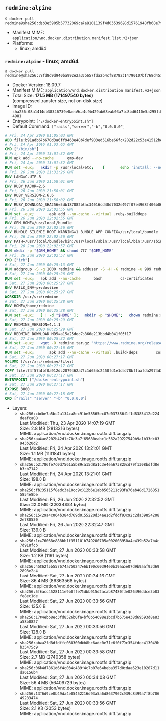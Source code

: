 ## `redmine:alpine`

```console
$ docker pull redmine@sha256:deb3e5905b57732069ca7a8101139f4d03539698d15761948fb68e7fcccfbbbe
```

-	Manifest MIME: `application/vnd.docker.distribution.manifest.list.v2+json`
-	Platforms:
	-	linux; amd64

### `redmine:alpine` - linux; amd64

```console
$ docker pull redmine@sha256:78fd8d9d940ba992e2a33b657fda2b4cf88782b14790107bf768d45177dd6cc7
```

-	Docker Version: 18.09.7
-	Manifest MIME: `application/vnd.docker.distribution.manifest.v2+json`
-	Total Size: **171.5 MB (171497540 bytes)**  
	(compressed transfer size, not on-disk size)
-	Image ID: `sha256:08a1414db38346739e8aea9ca4c9b429ab68eab03a71c8bd6410e5a295fd4981`
-	Entrypoint: `["\/docker-entrypoint.sh"]`
-	Default Command: `["rails","server","-b","0.0.0.0"]`

```dockerfile
# Fri, 24 Apr 2020 01:05:03 GMT
ADD file:b91adb67b670d3a6ff9463e48b7def903ed516be66fc4282d22c53e41512be49 in / 
# Fri, 24 Apr 2020 01:05:03 GMT
CMD ["/bin/sh"]
# Fri, 24 Apr 2020 13:01:32 GMT
RUN apk add --no-cache 		gmp-dev
# Fri, 24 Apr 2020 13:01:32 GMT
RUN set -eux; 	mkdir -p /usr/local/etc; 	{ 		echo 'install: --no-document'; 		echo 'update: --no-document'; 	} >> /usr/local/etc/gemrc
# Fri, 26 Jun 2020 21:31:26 GMT
ENV LANG=C.UTF-8
# Fri, 26 Jun 2020 21:58:01 GMT
ENV RUBY_MAJOR=2.6
# Fri, 26 Jun 2020 21:58:01 GMT
ENV RUBY_VERSION=2.6.6
# Fri, 26 Jun 2020 21:58:02 GMT
ENV RUBY_DOWNLOAD_SHA256=5db187882b7ac34016cd48d7032e197f07e4968f406b0690e20193b9b424841f
# Fri, 26 Jun 2020 22:02:55 GMT
RUN set -eux; 		apk add --no-cache --virtual .ruby-builddeps 		autoconf 		bison 		bzip2 		bzip2-dev 		ca-certificates 		coreutils 		dpkg-dev dpkg 		gcc 		gdbm-dev 		glib-dev 		libc-dev 		libffi-dev 		libxml2-dev 		libxslt-dev 		linux-headers 		make 		ncurses-dev 		openssl 		openssl-dev 		patch 		procps 		readline-dev 		ruby 		tar 		xz 		yaml-dev 		zlib-dev 	; 		wget -O ruby.tar.xz "https://cache.ruby-lang.org/pub/ruby/${RUBY_MAJOR%-rc}/ruby-$RUBY_VERSION.tar.xz"; 	echo "$RUBY_DOWNLOAD_SHA256 *ruby.tar.xz" | sha256sum --check --strict; 		mkdir -p /usr/src/ruby; 	tar -xJf ruby.tar.xz -C /usr/src/ruby --strip-components=1; 	rm ruby.tar.xz; 		cd /usr/src/ruby; 		wget -O 'thread-stack-fix.patch' 'https://bugs.ruby-lang.org/attachments/download/7081/0001-thread_pthread.c-make-get_main_stack-portable-on-lin.patch'; 	echo '3ab628a51d92fdf0d2b5835e93564857aea73e0c1de00313864a94a6255cb645 *thread-stack-fix.patch' | sha256sum --check --strict; 	patch -p1 -i thread-stack-fix.patch; 	rm thread-stack-fix.patch; 		{ 		echo '#define ENABLE_PATH_CHECK 0'; 		echo; 		cat file.c; 	} > file.c.new; 	mv file.c.new file.c; 		autoconf; 	gnuArch="$(dpkg-architecture --query DEB_BUILD_GNU_TYPE)"; 	export ac_cv_func_isnan=yes ac_cv_func_isinf=yes; 	./configure 		--build="$gnuArch" 		--disable-install-doc 		--enable-shared 	; 	make -j "$(nproc)"; 	make install; 		runDeps="$( 		scanelf --needed --nobanner --format '%n#p' --recursive /usr/local 			| tr ',' '\n' 			| sort -u 			| awk 'system("[ -e /usr/local/lib/" $1 " ]") == 0 { next } { print "so:" $1 }' 	)"; 	apk add --no-network --virtual .ruby-rundeps 		$runDeps 		bzip2 		ca-certificates 		libffi-dev 		procps 		yaml-dev 		zlib-dev 	; 	apk del --no-network .ruby-builddeps; 		cd /; 	rm -r /usr/src/ruby; 	! apk --no-network list --installed 		| grep -v '^[.]ruby-rundeps' 		| grep -i ruby 	; 	[ "$(command -v ruby)" = '/usr/local/bin/ruby' ]; 	ruby --version; 	gem --version; 	bundle --version
# Fri, 26 Jun 2020 22:02:55 GMT
ENV GEM_HOME=/usr/local/bundle
# Fri, 26 Jun 2020 22:02:56 GMT
ENV BUNDLE_SILENCE_ROOT_WARNING=1 BUNDLE_APP_CONFIG=/usr/local/bundle
# Fri, 26 Jun 2020 22:02:56 GMT
ENV PATH=/usr/local/bundle/bin:/usr/local/sbin:/usr/local/bin:/usr/sbin:/usr/bin:/sbin:/bin
# Fri, 26 Jun 2020 22:02:57 GMT
RUN mkdir -p "$GEM_HOME" && chmod 777 "$GEM_HOME"
# Fri, 26 Jun 2020 22:02:57 GMT
CMD ["irb"]
# Sat, 27 Jun 2020 00:25:13 GMT
RUN addgroup -S -g 1000 redmine && adduser -S -H -G redmine -u 999 redmine
# Sat, 27 Jun 2020 00:25:26 GMT
RUN set -eux; 	apk add --no-cache 		bash 		ca-certificates 		su-exec 		tini 		tzdata 		wget 				bzr 		git 		mercurial 		openssh-client 		subversion 				ghostscript 		ghostscript-fonts 		imagemagick 	;
# Sat, 27 Jun 2020 00:25:27 GMT
ENV RAILS_ENV=production
# Sat, 27 Jun 2020 00:25:27 GMT
WORKDIR /usr/src/redmine
# Sat, 27 Jun 2020 00:25:28 GMT
ENV HOME=/home/redmine
# Sat, 27 Jun 2020 00:25:28 GMT
RUN set -eux; 	[ ! -d "$HOME" ]; 	mkdir -p "$HOME"; 	chown redmine:redmine "$HOME"; 	chmod 1777 "$HOME"
# Sat, 27 Jun 2020 00:25:29 GMT
ENV REDMINE_VERSION=4.1.1
# Sat, 27 Jun 2020 00:25:29 GMT
ENV REDMINE_DOWNLOAD_MD5=a15a25dec7b866e213bbd4b041f05f17
# Sat, 27 Jun 2020 00:25:32 GMT
RUN set -eux; 	wget -O redmine.tar.gz "https://www.redmine.org/releases/redmine-${REDMINE_VERSION}.tar.gz"; 	echo "$REDMINE_DOWNLOAD_MD5 *redmine.tar.gz" | md5sum -c -; 	tar -xf redmine.tar.gz --strip-components=1; 	rm redmine.tar.gz files/delete.me log/delete.me; 	mkdir -p log public/plugin_assets sqlite tmp/pdf tmp/pids; 	chown -R redmine:redmine ./; 	echo 'config.logger = Logger.new(STDOUT)' > config/additional_environment.rb; 	chmod -R ugo=rwX config db sqlite; 	find log tmp -type d -exec chmod 1777 '{}' +
# Sat, 27 Jun 2020 00:27:16 GMT
RUN set -eux; 		apk add --no-cache --virtual .build-deps 		coreutils 		freetds-dev 		gcc 		make 		mariadb-dev 		musl-dev 		patch 		postgresql-dev 		sqlite-dev 		ttf2ufm 		zlib-dev 	; 		su-exec redmine bundle install --jobs "$(nproc)" --without development test; 	for adapter in mysql2 postgresql sqlserver sqlite3; do 		echo "$RAILS_ENV:" > ./config/database.yml; 		echo "  adapter: $adapter" >> ./config/database.yml; 		su-exec redmine bundle install --jobs "$(nproc)" --without development test; 		cp Gemfile.lock "Gemfile.lock.${adapter}"; 	done; 	rm ./config/database.yml; 	chmod -R ugo=rwX Gemfile.lock "$GEM_HOME"; 	rm -rf ~redmine/.bundle; 		rm /usr/local/bundle/gems/rbpdf-font-1.19.*/lib/fonts/ttf2ufm/ttf2ufm; 		runDeps="$( 		scanelf --needed --nobanner --format '%n#p' --recursive /usr/local/bundle/gems 		| tr ',' '\n' 		| sort -u 		| awk 'system("[ -e /usr/local/lib/" $1 " ]") == 0 { next } { print "so:" $1 }' 	)"; 	apk add --no-network --virtual .redmine-rundeps $runDeps; 	apk del --no-network .build-deps
# Sat, 27 Jun 2020 00:27:17 GMT
VOLUME [/usr/src/redmine/files]
# Sat, 27 Jun 2020 00:27:17 GMT
COPY file:74f57a1bf0a912dc2879462a72c1d654c2450fd1e1dad78bffaafda2974d3e97 in / 
# Sat, 27 Jun 2020 00:27:17 GMT
ENTRYPOINT ["/docker-entrypoint.sh"]
# Sat, 27 Jun 2020 00:27:17 GMT
EXPOSE 3000
# Sat, 27 Jun 2020 00:27:18 GMT
CMD ["rails" "server" "-b" "0.0.0.0"]
```

-	Layers:
	-	`sha256:cbdbe7a5bc2a134ca8ec91be58565ec07d037386d1f1d8385412d224deafca08`  
		Last Modified: Thu, 23 Apr 2020 14:07:19 GMT  
		Size: 2.8 MB (2813316 bytes)  
		MIME: application/vnd.docker.image.rootfs.diff.tar.gzip
	-	`sha256:aa8ae8202b42d1c70c3a7f65680eabc1c562a29227549b9a1b33dc03943b20d2`  
		Last Modified: Fri, 24 Apr 2020 13:21:01 GMT  
		Size: 1.1 MB (1131841 bytes)  
		MIME: application/vnd.docker.image.rootfs.diff.tar.gzip
	-	`sha256:b21786fe7c0d7561a5b89ca15d8a1c3e4ea673820cd79f1308bdfd8eb3cb7142`  
		Last Modified: Fri, 24 Apr 2020 13:21:01 GMT  
		Size: 198.0 B  
		MIME: application/vnd.docker.image.rootfs.diff.tar.gzip
	-	`sha256:fb235115f8edc3a10cc9c312b6e1abb565211c93fa76ab48d17268515854e8be`  
		Last Modified: Fri, 26 Jun 2020 22:32:52 GMT  
		Size: 22.0 MB (22034884 bytes)  
		MIME: application/vnd.docker.image.rootfs.diff.tar.gzip
	-	`sha256:15c29a4c064b384d769d0155220d34ae1d2fddf90c92c2da398542082e780530`  
		Last Modified: Fri, 26 Jun 2020 22:32:47 GMT  
		Size: 139.0 B  
		MIME: application/vnd.docker.image.rootfs.diff.tar.gzip
	-	`sha256:1c476068e888bb1f351101b749200705a002008950a4e439b52a7b4c7d918fcb`  
		Last Modified: Sat, 27 Jun 2020 00:33:58 GMT  
		Size: 1.2 KB (1191 bytes)  
		MIME: application/vnd.docker.image.rootfs.diff.tar.gzip
	-	`sha256:45862f5b557674a750247e6b190c60394e0b39aabe07d9b9aaf93d692898e2c4`  
		Last Modified: Sat, 27 Jun 2020 00:34:16 GMT  
		Size: 86.4 MB (86363568 bytes)  
		MIME: application/vnd.docker.image.rootfs.diff.tar.gzip
	-	`sha256:5f6acc4528111e9b0ffe75dbb915d2acab87480fde026496ddce3b83fe8ec1de`  
		Last Modified: Sat, 27 Jun 2020 00:33:56 GMT  
		Size: 135.0 B  
		MIME: application/vnd.docker.image.rootfs.diff.tar.gzip
	-	`sha256:1784ebb8ec3fd8526b0fa4bf0b54698e1bcd7b576e438d69593d8e83a58b0827`  
		Last Modified: Sat, 27 Jun 2020 00:33:56 GMT  
		Size: 128.0 B  
		MIME: application/vnd.docker.image.rootfs.diff.tar.gzip
	-	`sha256:abaa2fd8dfdffc038300d0b8bc6adc0e71e6f0f79c354fdec413049bb35475c9`  
		Last Modified: Sat, 27 Jun 2020 00:33:58 GMT  
		Size: 2.7 MB (2740358 bytes)  
		MIME: application/vnd.docker.image.rootfs.diff.tar.gzip
	-	`sha256:06b4d7861d6f4c034c489f4c7b07e64beba357d0cdaa623e10207d11da6156b4`  
		Last Modified: Sat, 27 Jun 2020 00:34:08 GMT  
		Size: 56.4 MB (56409729 bytes)  
		MIME: application/vnd.docker.image.rootfs.diff.tar.gzip
	-	`sha256:1376d9ce0b49da4e05452216d93a5a6d8637962c939c8499a7f8b70649283474`  
		Last Modified: Sat, 27 Jun 2020 00:33:56 GMT  
		Size: 2.1 KB (2053 bytes)  
		MIME: application/vnd.docker.image.rootfs.diff.tar.gzip
